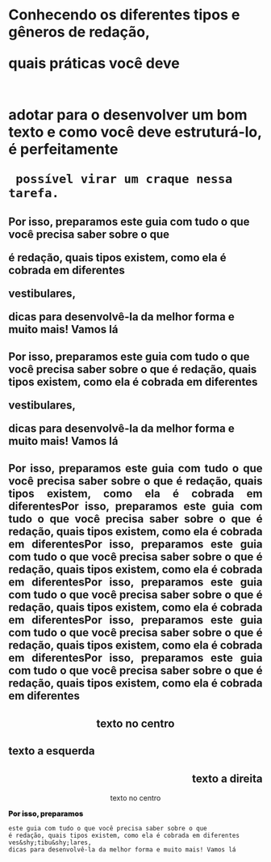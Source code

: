 <!DOCTYPE html>
<html lang="pt-br">
  <head>
    <meta charset="utf-8">
    <!--compatibilidade pra celular.html -->
    <meta name="viewport" content="width=device-width, initial-scale=1.0">
    <title>nome da pagina</title>
  </head>
  <body>


<div id="textos">

  <!--agrupar textos.html -->
  <hgroup>
  <h1>
    <!--quebra de linas usando p .html -->        <!--quebra de linas usando p .html -->
    <p>Conhecendo os diferentes tipos e gêneros de redação,</p> quais práticas você deve
    <!--quebra de linas e epaço na vertical .html -->
<br/><br/><br/>
<!--quebra de linas e epaço na vertical .html -->
    adotar para o desenvolver um bom texto e como você deve estruturá-lo, é
    perfeitamente
    <!--espaçamento entre texto na horizontal .html -->
&nbsp;&nbsp;&nbsp;&nbsp;&nbsp;&nbsp;
    <!--espaçamento entre texto na horizontal .html -->

<!--quebra de linas e epaço na vertical .html -->
     possível virar um craque nessa tarefa.
  </h1>

  <h2>
  Por isso, preparamos este guia com tudo o que você precisa saber sobre o que


  é redação, quais tipos existem, como ela é cobrada em diferentes
  <!--quebra de nomes grande .html -->
  vesti<wbr/>bulares,
  <!--quebra de nomes grande .html -->
  dicas para desenvolvê-la da melhor forma e muito mais! Vamos lá
  </h2>


<h2>

  Por isso, preparamos este guia com tudo o que você precisa saber sobre o que
  é redação, quais tipos existem, como ela é cobrada em diferentes
  <!--quebra de nomes grande com sinal de continuação ifem .html -->
  ves&shy;tibu&shy;lares,
  <!--quebra de nomes grande com sinal de continuação ifem .html -->

  dicas para desenvolvê-la da melhor forma e muito mais! Vamos lá


</h2>

<!--texto aliado dos dois lado .html -->
<h2 style="text-align:justify"> Por isso, preparamos este guia com tudo o que você precisa saber sobre o que
é redação, quais tipos existem, como ela é cobrada em diferentesPor isso, preparamos este guia com tudo o que você precisa saber sobre o que
é redação, quais tipos existem, como ela é cobrada em diferentesPor isso, preparamos este guia com tudo o que você precisa saber sobre o que
é redação, quais tipos existem, como ela é cobrada em diferentesPor isso, preparamos este guia com tudo o que você precisa saber sobre o que
é redação, quais tipos existem, como ela é cobrada em diferentesPor isso, preparamos este guia com tudo o que você precisa saber sobre o que
é redação, quais tipos existem, como ela é cobrada em diferentesPor isso, preparamos este guia com tudo o que você precisa saber sobre o que
é redação, quais tipos existem, como ela é cobrada em diferentes </h2>
<!--texto aliado dos dois lado .html -->

<h2 style="text-align:center"> texto no centro </h2>
<h2 style="text-align:left"> texto a esquerda </h2>
<h2 style="text-align:right"> texto a direita </h2>

<p style="text-align:center"> texto no centro </p>

  <p>
    <!--texto em negrito .html -->
    <span style="font-weight:900;"> Por isso, preparamos</span>
    <!--texto em negrito .html -->

    este guia com tudo o que você precisa saber sobre o que
    é redação, quais tipos existem, como ela é cobrada em diferentes ves&shy;tibu&shy;lares,
    dicas para desenvolvê-la da melhor forma e muito mais! Vamos lá

  </p>
  </hgroup>
  <!--agrupar textos.html -->


</div>


</body>
</html>

